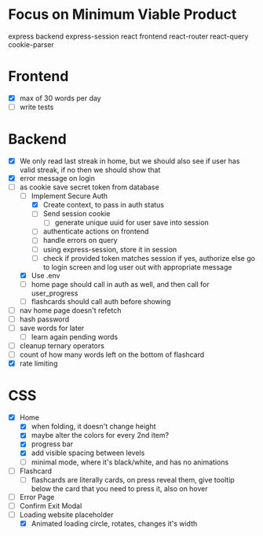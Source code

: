 # Focus on Minimum Viable Product
express backend
express-session
react frontend
react-router
react-query
cookie-parser

# Frontend
- [x] max of 30 words per day
- [ ] write tests

# Backend
- [x] We only read last streak in home, but we should also see
    if user has valid streak, if no then we should show that
- [x] error message on login
- [ ] as cookie save secret token from database
    - [ ] Implement Secure Auth
        - [x] Create context, to pass in auth status
        - [ ] Send session cookie
            - [ ] generate unique uuid for user
            save into session
        - [ ] authenticate actions on frontend
        - [ ] handle errors on query
        - [ ] using express-session, store it in session
        - [ ] check if provided token matches session
            if yes, authorize
            else go to login screen and log user out
            with appropriate message
    - [x] Use .env
    - [ ] home page should call in auth as well, and then call for user_progress
    - [ ] flashcards should call auth before showing
- [ ] nav home page doesn't refetch
- [ ] hash password
- [ ] save words for later
    - [ ] learn again pending words
- [ ] cleanup ternary operators
- [ ] count of how many words left on the bottom of flashcard
- [x] rate limiting

# CSS
- [x] Home
    - [x] when folding, it doesn't change height
    - [x] maybe alter the colors for every 2nd item?
    - [x] progress bar
    - [x] add visible spacing between levels
    - [ ] minimal mode, where it's black/white, and has no animations
- [ ] Flashcard
    - [ ] flashcards are literally cards, on press reveal them, give tooltip below the card that you need to press it, also on hover
- [ ] Error Page
- [ ] Confirm Exit Modal
- [ ] Loading website placeholder
    - [x] Animated loading circle, rotates, changes it's width
